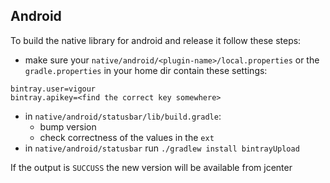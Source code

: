 ## Android
To build the native library for android and release it follow these steps:
- make sure your `native/android/<plugin-name>/local.properties` or the `gradle.properties` in your home dir contain these settings:
```
bintray.user=vigour
bintray.apikey=<find the correct key somewhere>
```
- in `native/android/statusbar/lib/build.gradle`:
  + bump version
  + check correctness of the values in the `ext`
- in `native/android/statusbar` run `./gradlew install bintrayUpload`

If the output is `SUCCUSS` the new version will be available from jcenter
